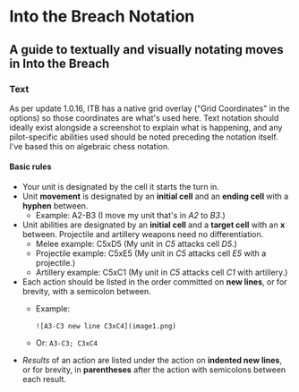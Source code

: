 # Into the Breach Notation

## A guide to textually and visually notating moves in Into the Breach

### Text

As per update 1.0.16, ITB has a native grid overlay ("Grid Coordinates" in the options) so those coordinates are what's used here. Text notation should ideally exist alongside a screenshot to explain what is happening, and any pilot-specific abilities used should be noted preceding the notation itself. I've based this on algebraic chess notation.

#### Basic rules

- Your unit is designated by the cell it starts the turn in.
- Unit **movement** is designated by an **initial cell** and an **ending cell** with a **hyphen** between.
  - Example: A2-B3 (I move my unit that's in *A2* to *B3*.)
- Unit abilities are designated by an **initial cell** and a **target cell** with an **x** between. Projectile and artillery weapons need no differentiation.
  - Melee example: C5xD5 (My unit in *C5* attacks cell *D5*.)
  - Projectile example: C5xE5 (My unit in *C5* attacks cell *E5* with a projectile.)
  - Artillery example: C5xC1 (My unit in *C5* attacks cell *C1* with artillery.)
- Each action should be listed in the order committed on **new lines**, or for brevity, with a semicolon between.
  - Example:
  
        ![A3-C3 new line C3xC4](image1.png)
  - Or: `A3-C3; C3xC4`
- *Results* of an action are listed under the action on **indented new lines**, or for brevity, in **parentheses** after the action with semicolons between each result.
